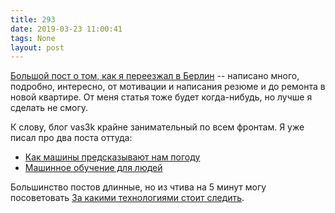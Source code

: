 ```yaml
---
title: 293
date: 2019-03-23 11:00:41
tags: None
layout: post
---
```


[Большой пост о том, как я переезжал в Берлин](https://vas3k.ru/blog/go_to_berlin/) -- написано много, подробно, интересно, от мотивации и написания резюме и до ремонта в новой квартире. От меня статья тоже будет когда-нибудь, но лучше я сделать не смогу.

К слову, блог vas3k крайне занимательный по всем фронтам. Я уже писал про два поста оттуда:
+ [Как машины предсказывают нам погоду](https://t.me/itgram_channel/120)
+ [Машинное обучение для людей](https://t.me/itgram_channel/272)

Большинство постов длинные, но из чтива на 5 минут могу посоветовать [За какими технологиями стоит следить](https://vas3k.ru/inside/26/tech_trends/).
